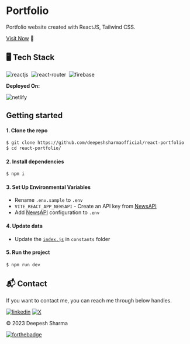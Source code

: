 # Portfolio

Portfolio website created with ReactJS, Tailwind CSS.

[Visit Now](https://deepeshsharma.netlify.app/) 🚀

## 🖥️ Tech Stack

![reactjs](https://img.shields.io/badge/React-20232A?style=for-the-badge&logo=react&logoColor=61DAFB)&nbsp;
![react-router](https://img.shields.io/badge/React_Router-CA4245?style=for-the-badge&logo=react-router&logoColor=white)&nbsp;
![firebase](https://img.shields.io/badge/tailwind_CSS-38bdf8?style=for-the-badge&logo=tailwindcss&logoColor=white)&nbsp;

**Deployed On:**

![netlify](https://img.shields.io/badge/Netlify-00C7B7?style=for-the-badge&logo=netlify&logoColor=white)


## Getting started

#### 1. Clone the repo

```sh
$ git clone https://github.com/deepeshsharmaofficial/react-portfolio
$ cd react-portfolio/
```
#### 2. Install dependencies

```sh
$ npm i
```

#### 3. Set Up Environmental Variables

- Rename `.env.sample` to `.env`
- `VITE_REACT_APP_NEWSAPI` - Create an API key from [NewsAPI](https://newsapi.org/)
- Add [NewsAPI](https://newsapi.org/) configuration to `.env`

#### 4. Update data

- Update the [`index.js`]() in `constants` folder

#### 5. Run the project

```sh
$ npm run dev
```

## 📬 Contact

If you want to contact me, you can reach me through below handles.

[![linkedin](https://img.shields.io/badge/LinkedIn-0077B5?style=for-the-badge&logo=linkedin&logoColor=white)](https://www.linkedin.com/in/deepeshsharmaofficial/)
[![X](https://img.shields.io/badge/X-000000?style=for-the-badge&logo=x&logoColor=white)](https://twitter.com/DeepeshSharma48/)

© 2023 Deepesh Sharma

[![forthebadge](https://forthebadge.com/images/badges/built-with-love.svg)](https://forthebadge.com)